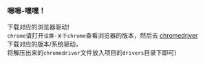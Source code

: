 ### 嗯嗯-嘿嘿！   
下载对应的浏览器驱动!   
   `chrome`请打开`设置-关于chrome`查看浏览器的版本，然后去 [chromedriver](http://chromedriver.storage.googleapis.com/index.html)   
   下载对应的版本/系统驱动，   
   将解压出来的`chromedriver`文件放入项目的`drivers`目录下即可）   
